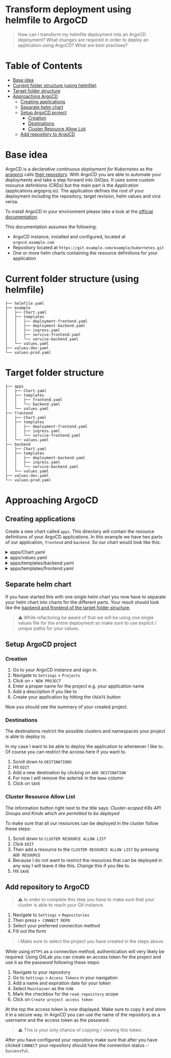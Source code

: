# Transform deployment using helmfile to ArgoCD

> How can I transform my helmfile deployment into an ArgoCD deployment? What changes are required in order to deploy an application using ArgoCD? What are best practises?

# Table of Contents

- [Base idea](#base-idea)
- [Current folder structure (using helmfile)](#current-folder-structure-using-helmfile)
- [Target folder structure](#target-folder-structure)
- [Approaching ArgoCD](#approaching-argocd)
  - [Creating applications](#creating-applications)
  - [Separate helm chart](#separate-helm-chart)
  - [Setup ArgoCD project](#setup-argocd-project)
    - [Creation](#creation)
    - [Destinations](#destinations)
    - [Cluster Resource Allow List](#cluster-resource-allow-list)
  - [Add repository to ArgoCD](#add-repository-to-argocd)


# Base idea

ArgoCD is a *declarative continuous deployment for Kubernetes* as the [argoproj](https://github.com/argoproj) calls [their repository](https://github.com/argoproj/argo-cd). With ArgoCD you are able to automate your deployments and take a step forward into GitOps. It uses some custom resource definitions (CRDs) but the main part is the *Application* (applications.argoproj.io). The application defines the root of your deployment including the repository, target revision, helm values and vice versa.

To install ArgoCD in your environment please take a look at the [official documentation](https://argo-cd.readthedocs.io/en/stable/getting_started/).

This documentation assumes the following:
- ArgoCD instance, installed and configured, located at `argocd.example.com`
- Repository located at `https://git.example.com/example/kubernetes.git`
- One or more helm charts containing the resource definitions for your application

# Current folder structure (using helmfile)

```
├── helmfile.yaml
├── example
│   ├── Chart.yaml
│   ├── templates
│   │   ├── deployment-frontend.yaml
│   │   ├── deployment-backend.yaml
│   │   ├── ingress.yaml
│   │   ├── service-frontend.yaml
│   │   └── service-backend.yaml
│   └── values.yaml
├── values-dev.yaml
└── values-prod.yaml
```

# Target folder structure

```
├── apps
│   ├── Chart.yaml
│   ├── templates
│   │   ├── frontend.yaml
│   │   └── backend.yaml
│   └── values.yaml
├── frontend
│   ├── Chart.yaml
│   ├── templates
│   │   ├── deployment-frontend.yaml
│   │   ├── ingress.yaml
│   │   └── service-frontend.yaml
│   └── values.yaml
├── backend
│   ├── Chart.yaml
│   ├── templates
│   │   ├── deployment-backend.yaml
│   │   ├── ingress.yaml
│   │   └── service-backend.yaml
│   └── values.yaml
├── values-dev.yaml
└── values-prod.yaml
```

# Approaching ArgoCD

## Creating applications

Create a new chart called `apps`. This directory will contain the resource definitions of your ArgoCD applications.
In this example we have two parts of our application, `frontend` and `backend`. So our chart would look like this:

<details>
<summary>apps/Chart.yaml</summary>

```yml
apiVersion: v2
name: example
description: Example application with backend and frontend

version: 0.0.0
type: application
```

</details>

<details>
<summary>apps/values.yaml</summary>

```yml
spec:
  environment:
  project: example
  destination:
    server: https://kubernetes.default.svc
    # Replace this with the namespace where you application should be deployed in
    namespace: example
  source:
    # Replace the repoURL to point to your repository
    repoURL: https://git.example.com/example/kubernetes.git
    # If you are currently working on a branch, provide your branch name here
    # Make sure to change this back to 'HEAD' if you like to always get the newest changes.
    targetRevision: HEAD
```

</details>

<details>
<summary>apps/templates/backend.yaml</summary>

```yml
apiVersion: argoproj.io/v1alpha1
kind: Application
metadata:
  name: example-backend
  namespace: argocd
spec:
  destination:
    namespace: {{ .Values.spec.destination.namespace }}
    server: {{ .Values.spec.destination.server }}
  project: {{ .Values.spec.project }}
  source:
    path: backend
    repoURL: {{ .Values.spec.source.repoURL }}
    targetRevision: {{ .Values.spec.source.targetRevision }}
    helm:
      releaseName: example-backend
      valueFiles:
      - {{ printf "../values-%s.yaml" .Values.spec.environment }}
```

</details>

<details>
<summary>apps/templates/frontend.yaml</summary>

```yml
apiVersion: argoproj.io/v1alpha1
kind: Application
metadata:
  name: example-frontend
  namespace: argocd
spec:
  destination:
    namespace: {{ .Values.spec.destination.namespace }}
    server: {{ .Values.spec.destination.server }}
  project: {{ .Values.spec.project }}
  source:
    path: frontend
    repoURL: {{ .Values.spec.source.repoURL }}
    targetRevision: {{ .Values.spec.source.targetRevision }}
    helm:
      releaseName: example-frontend
      valueFiles:
      - {{ printf "../values-%s.yaml" .Values.spec.environment }}
```

</details>

## Separate helm chart

If you have started this with one single helm chart you now have to separate your helm chart into charts for the different parts. Your result should look like the [backend and frontend of the target folder structure](#target-folder-structure).

> ⚠️ While refactoring be aware of that we will be using one single values file for the entire deployment so make sure to use explicit / unique paths for your values.

## Setup ArgoCD project

### Creation

1. Go to your ArgoCD instance and sign in.
2. Navigate to `Settings` > `Projects`
3. Click on `+ NEW PROJECT`
4. Enter a proper name for the project e.g. your application name
5. Add a description if you like to
6. Create your application by hitting the `CREATE` button

Now you should see the summary of your created project.

### Destinations

The destinations restrict the possible clusters and namespaces your project is able to deploy to.

In my case I want to be able to deploy the application to whereever I like to. Of course you can restrict the access here if you want to.

1. Scroll down to `DESTINATIONS`
2. Hit `EDIT`
3. Add a new destination by clicking on `ADD DESTINATION`
4. For now I will remove the asterisk in the `Name` column
5. Click on `SAVE`

### Cluster Resource Allow List

The information button right next to the title says: *Cluster-scoped K8s API Groups and Kinds which are permitted to be deployed*

To make sure that all our resources can be deployed in the cluster follow these steps:

1. Scroll down to `CLUSTER RESOURCE ALLOW LIST`
2. Click `EDIT`
3. Then add a resource to the `CLUSTER RESOURCE ALLOW LIST` by pressing `ADD RESOURCE`
4. Because I do not want to restrict the resources that can be deployed in any way I will leave it like this. Change this if you like to. 
5. Hit `SAVE`

## Add repository to ArgoCD

> ⚠️ In order to complete this step you have to make sure that your cluster is able to reach your Git instance.

1. Navigate to `Settings` > `Repositories`
2. Then press `+ CONNECT REPO`
3. Select your preferred connection method
4. Fill out the form

> ℹ️ Make sure to select the project you have created in the steps above.

While using `HTTPS` as a connection method, authentication will very likely be required. 
Using GitLab you can create an access token for the project and use it as the password following these steps:

1. Navigate to your repository
2. Go to `Settings` > `Access Tokens` in your navigation
3. Add a name and expiration date for your token
4. Select `Maintainer` as the role
5. Mark the checkbox for the `read_repository` scope
6. Click on `Create project access token`

At the top the access token is now displayed. Make sure to copy it and store it in a secure way.
In ArgoCD you can use the name of the repository as a username and the access token as the password.

> ⚠️ This is your only chance of copying / viewing this token.

After you have configured your repository make sure that after you have clicked `CONNECT` your repository should have the connection status `✅ Successful`.


